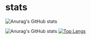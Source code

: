 # stats
![Anurag's GitHub stats](https://github-readme-stats.vercel.app/api?username=staviasz&show_icons=true&theme=highcontrast)

![Anurag's GitHub stats](https://github-readme-stats.vercel.app/api?username=anuraghazra&show_icons=true&theme=highcontrast)
[![Top Langs](https://github-readme-stats.vercel.app/api/top-langs/?username=staviasz)](https://github.com/anuraghazra/github-readme-stats)


